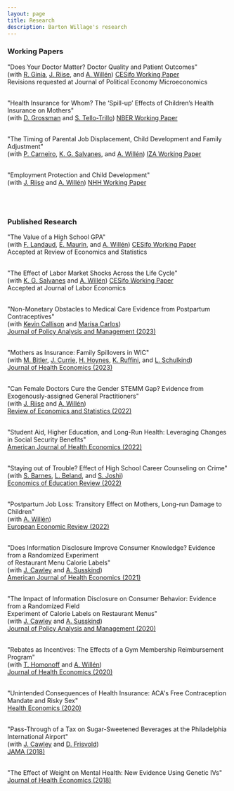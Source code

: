 ```yaml
---
layout: page
title: Research
description: Barton Willage's research
---
```



### Working Papers

"Does Your Doctor Matter? Doctor Quality and Patient Outcomes"<br>
(with [R. Ginja](https://sites.google.com/site/rcginja/), [J. Riise](https://sites.google.com/site/riisejulie), and [A. Willén](https://www.alexanderwillen.com/))
[CESifo Working Paper](https://www.cesifo.org/en/publikationen/2022/working-paper/does-your-doctor-matter-doctor-quality-and-patient-outcomes)<br>
Revisions requested at Journal of Political Economy Microeconomics
<br><br>

"Health Insurance for Whom? The ‘Spill-up’ Effects of Children’s Health Insurance on Mothers"<br>
(with [D. Grossman](https://sites.google.com/view/danielgrossman/home) and [S. Tello-Trillo](https://sebastiantellotrillo.com/))
[NBER Working Paper](https://www.nber.org/papers/w29661)
<br><br>

"The Timing of Parental Job Displacement, Child Development and Family Adjustment"<br>
(with [P. Carneiro](https://www.ucl.ac.uk/~uctppca/), [K. G. Salvanes](https://sites.google.com/view/kjellsalvanes/home), and [A. Willén](https://www.alexanderwillen.com/))
[IZA Working Paper](https://docs.iza.org/dp15630.pdf)
<br><br>

"Employment Protection and Child Development"<br>
(with  [J. Riise](https://sites.google.com/site/riisejulie) and [A. Willén](https://www.alexanderwillen.com/))
[NHH Working Paper](https://swopec.hhs.se/nhheco/abs/nhheco2022_019.htm)
<br><br>


<br>

### Published Research

"The Value of a High School GPA"<br>
(with [F. Landaud](https://sites.google.com/view/fannylandaud/home?authuser=0),  [É. Maurin](https://www.parisschoolofeconomics.eu/en/maurin-eric/), and [A. Willén](https://www.alexanderwillen.com/))
[CESifo Working Paper](https://www.cesifo.org/en/publikationen/2022/working-paper/getting-lucky-long-term-consequences-exam-luck)<br>
Accepted at Review of Economics and Statistics
<br><br>

"The Effect of Labor Market Shocks Across the Life Cycle"<br>
(with [K. G. Salvanes](https://sites.google.com/view/kjellsalvanes/home) and [A. Willén](https://www.alexanderwillen.com/))
[CESifo Working Paper](https://www.cesifo.org/en/publikationen/2021/working-paper/effect-labor-market-shocks-across-life-cycle)<br>
Accepted at Journal of Labor Economics 
<br><br>

"Non-Monetary Obstacles to Medical Care Evidence from Postpartum Contraceptives"<br>
(with [Kevin Callison](https://sph.tulane.edu/hpm/kevin-callison) and [Marisa Carlos](https://www.analysisgroup.com/experts-and-consultants/managers/marisa-carlos/))<br>
[Journal of Policy Analysis and Management (2023)](https://onlinelibrary.wiley.com/doi/10.1002/pam.22504)<br><br>

"Mothers as Insurance: Family Spillovers in WIC"<br>
(with [M. Bitler](https://sites.google.com/site/mbitler), [J. Currie](https://scholar.princeton.edu/jcurrie/home), [H. Hoynes](https://gspp.berkeley.edu/directories/faculty/hilary-hoynes), [K. Ruffini](https://sites.google.com/view/kristaruffini/), and [L. Schulkind](http://lisaschulkind.weebly.com/))<br>
[Journal of Health Economics (2023)](https://doi.org/10.1016/j.jhealeco.2023.102784)<br><br>

"Can Female Doctors Cure the Gender STEMM Gap? Evidence from Exogenously-assigned General Practitioners"<br>
(with [J. Riise](https://sites.google.com/site/riisejulie) and [A. Willén](https://www.alexanderwillen.com/)) <br>
[Review of Economics and Statistics (2022)](https://doi.org/10.1162/rest_a_00975)  <br><br>

"Student Aid, Higher Education, and Long-Run Health: Leveraging Changes in Social Security Benefits"<br>
[American Journal of Health Economics (2022)](https://www.journals.uchicago.edu/doi/10.1086/721567)
<br><br>

"Staying out of Trouble? Effect of High School Career Counseling on Crime"<br>
(with [S. Barnes](https://blancocenter.louisiana.edu/about-us/center-staff),  [L. Beland](https://www.lpbeland.com/), and [S. Joshi](https://sites.google.com/view/swarupjoshi/home?authuser=0))<br>
[Economics of Education Review (2022)](https://www.sciencedirect.com/science/article/pii/S0272775722000991)
 <br><br>

"Postpartum Job Loss: Transitory Effect on Mothers, Long-run Damage to Children"<br>
(with [A. Willén](https://www.alexanderwillen.com/))<br>
[European Economic Review (2022)](https://www.sciencedirect.com/science/article/pii/S0014292122001751)
<br><br>

"Does Information Disclosure Improve Consumer Knowledge? Evidence from a Randomized Experiment <br>of Restaurant Menu Calorie Labels"<br>
(with [J. Cawley](https://www.human.cornell.edu/people/jhc38) and [A. Susskind](https://sha.cornell.edu/faculty-research/faculty/ams76))<br>
[American Journal of Health Economics (2021)](https://doi.org/10.1086/714987)
<br><br>

"The Impact of Information Disclosure on Consumer Behavior: Evidence from a Randomized Field <br>Experiment of Calorie Labels on Restaurant Menus"<br>
(with [J. Cawley](https://www.human.cornell.edu/people/jhc38) and [A. Susskind](https://sha.cornell.edu/faculty-research/faculty/ams76))<br>
[Journal of Policy Analysis and Management (2020)](https://onlinelibrary.wiley.com/doi/10.1002/pam.22219)
<br><br>

"Rebates as Incentives: The Effects of a Gym Membership Reimbursement Program"<br>
(with [T. Homonoff](https://wagner.nyu.edu/community/faculty/tatiana-homonoff) and [A. Willén](https://www.alexanderwillen.com/))<br>
[Journal of Health Economics (2020)](https://www.sciencedirect.com/science/article/pii/S0167629619310367)
<br><br>

"Unintended Consequences of Health Insurance: ACA's Free Contraception Mandate and Risky Sex"<br>
[Health Economics (2020)](https://onlinelibrary.wiley.com/doi/full/10.1002/hec.3967?af=R)
<br><br>

"Pass-Through of a Tax on Sugar-Sweetened Beverages at the Philadelphia International Airport"<br>
(with [J. Cawley](https://www.human.cornell.edu/people/jhc38) and [D. Frisvold](https://www.biz.uiowa.edu/frisvold/))<br>
[JAMA (2018)](https://jamanetwork.com/journals/jama/fullarticle/2660167)
<br><br>

"The Effect of Weight on Mental Health: New Evidence Using Genetic IVs"<br>
[Journal of Health Economics (2018)](https://www.sciencedirect.com/science/article/pii/S0167629617303223)
<br><br>












<!--[click here for the most recent version of the paper]({{ BASE_PATH}}/pages/working_papers/sample-working-paper.pdf)


<!-- Note: this is how to write a comment in HTML. Everything in here won't show up on your webpage.-->

<!--
To increase the size of the title, use fewer # in front of the paper title.
To decrease the size of the title, use more #. 
To remove the italics, remove the * before and after the description
To remove the underline from the title, remove the <u> tags (<u> and </u>)
-->
